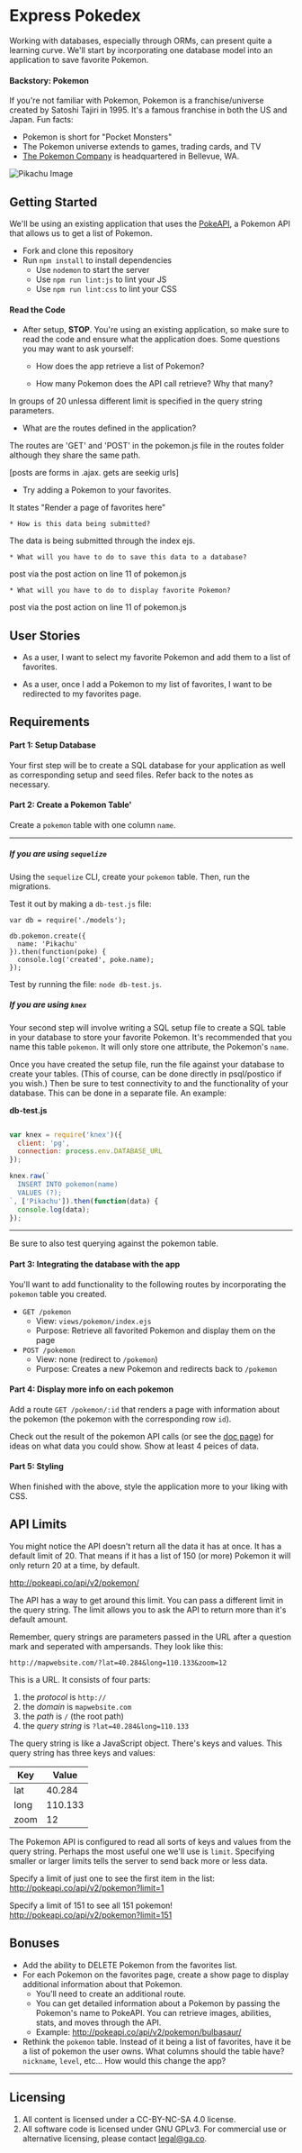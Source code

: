 # Express Pokedex

Working with databases, especially through ORMs, can present quite a learning curve. We'll start by incorporating one database model into an application to save favorite Pokemon.

#### Backstory: Pokemon

If you're not familiar with Pokemon, Pokemon is a franchise/universe created by Satoshi Tajiri in 1995. It's a famous franchise in both the US and Japan. Fun facts:

* Pokemon is short for "Pocket Monsters"
* The Pokemon universe extends to games, trading cards, and TV
* [The Pokemon Company](https://en.wikipedia.org/wiki/The_Pok%C3%A9mon_Company) is headquartered in Bellevue, WA.

![Pikachu Image](https://upload.wikimedia.org/wikipedia/commons/thumb/f/f7/English_Pok%C3%A9mon_logo.svg/2000px-English_Pok%C3%A9mon_logo.svg.png)

## Getting Started

We'll be using an existing application that uses the [PokeAPI](http://pokeapi.co/), a Pokemon API that allows us to get a list of Pokemon.

* Fork and clone this repository
* Run `npm install` to install dependencies
  * Use `nodemon` to start the server
  * Use `npm run lint:js` to lint your JS
  * Use `npm run lint:css` to lint your CSS

#### Read the Code

* After setup, **STOP**. You're using an existing application, so make sure to read the code and ensure what the application does. Some questions you may want to ask yourself:
  * How does the app retrieve a list of Pokemon?



  * How many Pokemon does the API call retrieve? Why that many?

In groups of 20 unlessa different limit is specified in the query string parameters.


  * What are the routes defined in the application?

The routes are 'GET' and 'POST' in the pokemon.js file in the routes folder although they share the same path.

[posts are forms in .ajax.  gets are seekig urls]


  * Try adding a Pokemon to your favorites.

It states "Render a page of favorites here"


    * How is this data being submitted?

The data is being submitted through the index ejs.


    * What will you have to do to save this data to a database?

post via the post action on line 11 of pokemon.js

    * What will you have to do to display favorite Pokemon?

post via the post action on line 11 of pokemon.js


## User Stories

* As a user, I want to select my favorite Pokemon and add them to a list of favorites.



* As a user, once I add a Pokemon to my list of favorites, I want to be redirected to my favorites page.



## Requirements

#### Part 1: Setup Database

Your first step will be to create a SQL database for your application as well as corresponding setup and seed files. Refer back to the notes as necessary.

#### Part 2: Create a Pokemon Table'

Create a `pokemon` table with one column `name`.

---

##### If you are using `sequelize`

Using the `sequelize` CLI, create your `pokemon` table. Then, run the migrations.

Test it out by making a `db-test.js` file:

```
var db = require('./models');

db.pokemon.create({
  name: 'Pikachu'
}).then(function(poke) {
  console.log('created', poke.name);
});
```

Test by running the file: `node db-test.js`.

##### If you are using `knex`

Your second step will involve writing a SQL setup file to create a SQL table in your database to store your favorite Pokemon. It's recommended that you name this table `pokemon`. It will only store one attribute, the Pokemon's `name`.

Once you have created the setup file, run the file against your database to create your tables. (This of course, can be done directly in psql/postico if you wish.) Then be sure to test connectivity to and the functionality of your database. This can be done in a separate file. An example:

**db-test.js**

```js

var knex = require('knex')({
  client: 'pg',
  connection: process.env.DATABASE_URL
});

knex.raw(`
  INSERT INTO pokemon(name)
  VALUES (?);
`, ['Pikachu']).then(function(data) {
  console.log(data);
});

```

---

Be sure to also test querying against the pokemon table.

#### Part 3: Integrating the database with the app

You'll want to add functionality to the following routes by incorporating the `pokemon` table you created.

* `GET /pokemon`
  * View: `views/pokemon/index.ejs`
  * Purpose: Retrieve all favorited Pokemon and display them on the page
* `POST /pokemon`
  * View: none (redirect to `/pokemon`)
  * Purpose: Creates a new Pokemon and redirects back to `/pokemon`

#### Part 4: Display more info on each pokemon

Add a route `GET /pokemon/:id` that renders a page with information about the pokemon (the pokemon with the corresponding row `id`).

Check out the result of the pokemon API calls (or see the [doc page](http://pokeapi.co/)) for ideas on what data you could show. Show at least 4 peices of data.

#### Part 5: Styling

When finished with the above, style the application more to your liking with CSS.

## API Limits
You might notice the API doesn't return all the data it has at once. It has a
default limit of 20. That means if it has a list of 150 (or more) Pokemon it
will only return 20 at a time, by default.

<http://pokeapi.co/api/v2/pokemon/>

The API has a way to get around this limit. You can pass a different limit in
the query string. The limit allows you to ask the API to return more than it's
default amount.

Remember, query strings are parameters passed in the URL after a question mark
and seperated with ampersands. They look like this:

```
http://mapwebsite.com/?lat=40.284&long=110.133&zoom=12
```

This is a URL. It consists of four parts:
1. the *protocol* is `http://`
2. the *domain* is `mapwebsite.com`
3. the *path* is `/` (the root path)
4. the *query string* is `?lat=40.284&long=110.133`

The query string is like a JavaScript object. There's keys and values.
This query string has three keys and values:

| Key  | Value   |
| ---  | ---     |
| lat  | 40.284  |
| long | 110.133 |
| zoom | 12  |

The Pokemon API is configured to read all sorts of keys and values from
the query string. Perhaps the most useful one we'll use is `limit`. Specifying
smaller or larger limits tells the server to send back more or less data.

Specify a limit of just one to see the first item in the list:
<http://pokeapi.co/api/v2/pokemon?limit=1>

Specify a limit of 151 to see all 151 pokemon!
<http://pokeapi.co/api/v2/pokemon?limit=151>



## Bonuses

* Add the ability to DELETE Pokemon from the favorites list.
* For each Pokemon on the favorites page, create a show page to display additional information about that Pokemon.
  * You'll need to create an additional route.
  * You can get detailed information about a Pokemon by passing the Pokemon's name to PokeAPI. You can retrieve images, abilities, stats, and moves through the API.
  * Example: http://pokeapi.co/api/v2/pokemon/bulbasaur/
* Rethink the `pokemon` table. Instead of it being a list of favorites, have it be a list of pokemon the user owns. What columns should the table have? `nickname`, `level`, etc... How would this change the app?
---

## Licensing
1. All content is licensed under a CC-BY-NC-SA 4.0 license.
2. All software code is licensed under GNU GPLv3. For commercial use or alternative licensing, please contact legal@ga.co.
